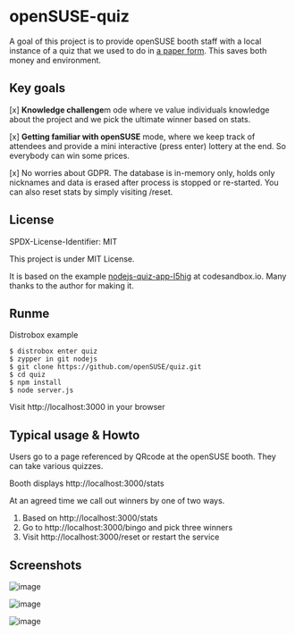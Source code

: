 # openSUSE-quiz

A goal of this project is to provide openSUSE booth staff with a local instance of a quiz that we used to do in [a paper form](https://github.com/openSUSE/artwork/tree/master/quizzes). This saves both money and environment.

## Key goals

[x] **Knowledge challenge**m ode where ve value individuals knowledge about the project and we pick the ultimate winner based on stats.

[x] **Getting familiar with openSUSE** mode, where we keep track of attendees and provide a mini interactive (press enter) lottery at the end. So everybody can win some prices.

[x] No worries about GDPR. The database is in-memory only, holds only nicknames and data is erased after process is stopped or re-started. You can also reset stats by simply visiting /reset.

## License

SPDX-License-Identifier: MIT

This project is under MIT License.

It is based on the example [nodejs-quiz-app-l5hig](https://codesandbox.io/p/sandbox/nodejs-quiz-app-l5hig) at codesandbox.io. Many thanks to the author for making it.

## Runme

Distrobox example

```
$ distrobox enter quiz
$ zypper in git nodejs
$ git clone https://github.com/openSUSE/quiz.git
$ cd quiz
$ npm install
$ node server.js
```

Visit http://localhost:3000 in your browser

## Typical usage & Howto

Users go to a page referenced by QRcode at the openSUSE booth.
They can take various quizzes.

Booth displays http://localhost:3000/stats

At an agreed time we call out winners by one of two ways.

1. Based on http://localhost:3000/stats
2. Go to http://localhost:3000/bingo and pick three winners
3. Visit http://localhost:3000/reset or restart the service

## Screenshots

![image](https://github.com/user-attachments/assets/9704ff88-d9f1-4054-9c6c-aafbac88b7d1)

![image](https://github.com/user-attachments/assets/908b0650-0485-428e-a2af-02ffc691f1c1)

![image](https://github.com/user-attachments/assets/1da951bf-c2cd-497c-a32a-3a6dd7aad7f8)
